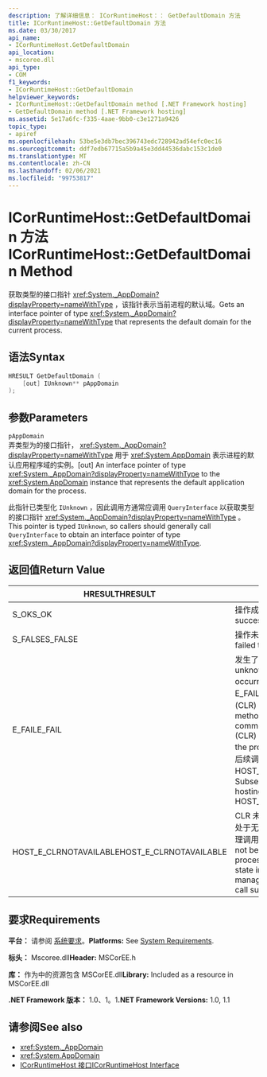 ```yaml
---
description: 了解详细信息： ICorRuntimeHost：： GetDefaultDomain 方法
title: ICorRuntimeHost::GetDefaultDomain 方法
ms.date: 03/30/2017
api_name:
- ICorRuntimeHost.GetDefaultDomain
api_location:
- mscoree.dll
api_type:
- COM
f1_keywords:
- ICorRuntimeHost::GetDefaultDomain
helpviewer_keywords:
- ICorRuntimeHost::GetDefaultDomain method [.NET Framework hosting]
- GetDefaultDomain method [.NET Framework hosting]
ms.assetid: 5e17a6fc-f335-4aae-9bb0-c3e1271a9426
topic_type:
- apiref
ms.openlocfilehash: 53be5e3db7bec396743edc728942ad54efc0ec16
ms.sourcegitcommit: ddf7edb67715a5b9a45e3dd44536dabc153c1de0
ms.translationtype: MT
ms.contentlocale: zh-CN
ms.lasthandoff: 02/06/2021
ms.locfileid: "99753817"
---
```

# <a name="icorruntimehostgetdefaultdomain-method"></a><span data-ttu-id="cb7e3-103">ICorRuntimeHost::GetDefaultDomain 方法</span><span class="sxs-lookup"><span data-stu-id="cb7e3-103">ICorRuntimeHost::GetDefaultDomain Method</span></span>

<span data-ttu-id="cb7e3-104">获取类型的接口指针 <xref:System._AppDomain?displayProperty=nameWithType> ，该指针表示当前进程的默认域。</span><span class="sxs-lookup"><span data-stu-id="cb7e3-104">Gets an interface pointer of type <xref:System._AppDomain?displayProperty=nameWithType> that represents the default domain for the current process.</span></span>  
  
## <a name="syntax"></a><span data-ttu-id="cb7e3-105">语法</span><span class="sxs-lookup"><span data-stu-id="cb7e3-105">Syntax</span></span>  
  
```cpp  
HRESULT GetDefaultDomain (  
    [out] IUnknown** pAppDomain  
);  
```  
  
## <a name="parameters"></a><span data-ttu-id="cb7e3-106">参数</span><span class="sxs-lookup"><span data-stu-id="cb7e3-106">Parameters</span></span>  

 `pAppDomain`  
 <span data-ttu-id="cb7e3-107">弄类型为的接口指针， <xref:System._AppDomain?displayProperty=nameWithType> 用于 <xref:System.AppDomain> 表示进程的默认应用程序域的实例。</span><span class="sxs-lookup"><span data-stu-id="cb7e3-107">[out] An interface pointer of type <xref:System._AppDomain?displayProperty=nameWithType> to the <xref:System.AppDomain> instance that represents the default application domain for the process.</span></span>  
  
 <span data-ttu-id="cb7e3-108">此指针已类型化 `IUnknown` ，因此调用方通常应调用 `QueryInterface` 以获取类型的接口指针 <xref:System._AppDomain?displayProperty=nameWithType> 。</span><span class="sxs-lookup"><span data-stu-id="cb7e3-108">This pointer is typed `IUnknown`, so callers should generally call `QueryInterface` to obtain an interface pointer of type <xref:System._AppDomain?displayProperty=nameWithType>.</span></span>  
  
## <a name="return-value"></a><span data-ttu-id="cb7e3-109">返回值</span><span class="sxs-lookup"><span data-stu-id="cb7e3-109">Return Value</span></span>  
  
|<span data-ttu-id="cb7e3-110">HRESULT</span><span class="sxs-lookup"><span data-stu-id="cb7e3-110">HRESULT</span></span>|<span data-ttu-id="cb7e3-111">说明</span><span class="sxs-lookup"><span data-stu-id="cb7e3-111">Description</span></span>|  
|-------------|-----------------|  
|<span data-ttu-id="cb7e3-112">S_OK</span><span class="sxs-lookup"><span data-stu-id="cb7e3-112">S_OK</span></span>|<span data-ttu-id="cb7e3-113">操作成功。</span><span class="sxs-lookup"><span data-stu-id="cb7e3-113">The operation was successful.</span></span>|  
|<span data-ttu-id="cb7e3-114">S_FALSE</span><span class="sxs-lookup"><span data-stu-id="cb7e3-114">S_FALSE</span></span>|<span data-ttu-id="cb7e3-115">操作未能完成。</span><span class="sxs-lookup"><span data-stu-id="cb7e3-115">The operation failed to complete.</span></span>|  
|<span data-ttu-id="cb7e3-116">E_FAIL</span><span class="sxs-lookup"><span data-stu-id="cb7e3-116">E_FAIL</span></span>|<span data-ttu-id="cb7e3-117">发生了未知的灾难性故障。</span><span class="sxs-lookup"><span data-stu-id="cb7e3-117">An unknown, catastrophic failure occurred.</span></span> <span data-ttu-id="cb7e3-118">如果某个方法返回 E_FAIL，则公共语言运行时 (CLR) 在该进程中不再可用。</span><span class="sxs-lookup"><span data-stu-id="cb7e3-118">If a method returns E_FAIL, the common language runtime (CLR) is no longer usable in the process.</span></span> <span data-ttu-id="cb7e3-119">对任何宿主 Api 的后续调用都会返回 HOST_E_CLRNOTAVAILABLE。</span><span class="sxs-lookup"><span data-stu-id="cb7e3-119">Subsequent calls to any hosting APIs return HOST_E_CLRNOTAVAILABLE.</span></span>|  
|<span data-ttu-id="cb7e3-120">HOST_E_CLRNOTAVAILABLE</span><span class="sxs-lookup"><span data-stu-id="cb7e3-120">HOST_E_CLRNOTAVAILABLE</span></span>|<span data-ttu-id="cb7e3-121">CLR 未加载到进程中，或 CLR 处于无法运行托管代码或成功处理调用的状态。</span><span class="sxs-lookup"><span data-stu-id="cb7e3-121">The CLR has not been loaded into a process, or the CLR is in a state in which it cannot run managed code or process the call successfully.</span></span>|  
  
## <a name="requirements"></a><span data-ttu-id="cb7e3-122">要求</span><span class="sxs-lookup"><span data-stu-id="cb7e3-122">Requirements</span></span>  

 <span data-ttu-id="cb7e3-123">**平台：** 请参阅 [系统要求](../../get-started/system-requirements.md)。</span><span class="sxs-lookup"><span data-stu-id="cb7e3-123">**Platforms:** See [System Requirements](../../get-started/system-requirements.md).</span></span>  
  
 <span data-ttu-id="cb7e3-124">**标头：** Mscoree.dll</span><span class="sxs-lookup"><span data-stu-id="cb7e3-124">**Header:** MSCorEE.h</span></span>  
  
 <span data-ttu-id="cb7e3-125">**库：** 作为中的资源包含 MSCorEE.dll</span><span class="sxs-lookup"><span data-stu-id="cb7e3-125">**Library:** Included as a resource in MSCorEE.dll</span></span>  
  
 <span data-ttu-id="cb7e3-126">**.NET Framework 版本：** 1.0、1。1</span><span class="sxs-lookup"><span data-stu-id="cb7e3-126">**.NET Framework Versions:** 1.0, 1.1</span></span>  
  
## <a name="see-also"></a><span data-ttu-id="cb7e3-127">请参阅</span><span class="sxs-lookup"><span data-stu-id="cb7e3-127">See also</span></span>

- <xref:System._AppDomain>
- <xref:System.AppDomain>
- [<span data-ttu-id="cb7e3-128">ICorRuntimeHost 接口</span><span class="sxs-lookup"><span data-stu-id="cb7e3-128">ICorRuntimeHost Interface</span></span>](icorruntimehost-interface.md)
